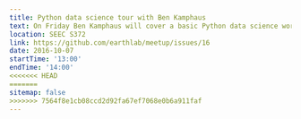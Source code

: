 ```yaml
---
title: Python data science tour with Ben Kamphaus
text: On Friday Ben Kamphaus will cover a basic Python data science workflow using pandas, numpy, and scikit-learn, with guest appearances from TensorFlow and Keras.
location: SEEC S372
link: https://github.com/earthlab/meetup/issues/16
date: 2016-10-07
startTime: '13:00'
endTime: '14:00'
<<<<<<< HEAD
=======
sitemap: false
>>>>>>> 7564f8e1cb08ccd2d92fa67ef7068e0b6a911faf
---
```

